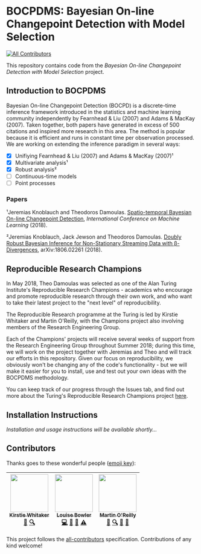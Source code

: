# BOCPDMS: Bayesian On-line Changepoint Detection with Model Selection
[![All Contributors](https://img.shields.io/badge/all_contributors-3-orange.svg?style=flat-square)](#contributors)

This repository contains code from the _Bayesian On-line Changepoint Detection with Model Selection_ project.

## Introduction to BOCPDMS

Bayesian On-line Changepoint Detection (BOCPD) is a discrete-time inference framework introduced in the statistics and machine learning community independently by Fearnhead & Liu (2007) and Adams & MacKay (2007). Taken together, both papers have generated in excess of 500 citations and inspired more research in this area. The method is popular because it is efficient and runs in constant time per observation processed. We are working on extending the inference paradigm in several ways:

- [x] Unifiying Fearnhead & Liu (2007) and Adams & MacKay (2007)¹
- [x] Multivariate analysis¹
- [x] Robust analysis²
- [ ] Continuous-time models
- [ ] Point processes

### Papers

¹Jeremias Knoblauch and Theodoros Damoulas. [Spatio-temporal Bayesian On-line Changepoint Detection](https://arxiv.org/abs/1805.05383), _International Conference on Machine Learning_ (2018).

²Jeremias Knoblauch, Jack Jewson and Theodoros Damoulas. [Doubly Robust Bayesian Inference for Non-Stationary Streaming Data with β-Divergences](https://arxiv.org/abs/1806.02261), arXiv:1806.02261 (2018).

## Reproducible Research Champions

In May 2018, Theo Damoulas was selected as one of the Alan Turing Institute's Reproducible Research Champions - academics who encourage and promote reproducible research through their own work, and who want to take their latest project to the "next level" of reproducibility.

The Reproducible Research programme at the Turing is led by Kirstie Whitaker and Martin O'Reilly, with the Champions project also involving members of the Research Engineering Group.

Each of the Champions' projects will receive several weeks of support from the Research Engineering Group throughout Summer 2018; during this time, we will work on the project together with Jeremias and Theo and will track our efforts in this repository. Given our focus on reproducibility, we obviously won't be changing any of the code's functionality - but we will make it easier for you to install, use and test out your own ideas with the BOCPDMS methodology.

You can keep track of our progress through the Issues tab, and find out more about the Turing's Reproducible Research Champions project [here](https://github.com/alan-turing-institute/ReproducibleResearchResources).

## Installation Instructions

_Installation and usage instructions will be available shortly..._

## Contributors

Thanks goes to these wonderful people ([emoji key](https://github.com/kentcdodds/all-contributors#emoji-key)):

<!-- ALL-CONTRIBUTORS-LIST:START - Do not remove or modify this section -->
<!-- prettier-ignore -->
| [<img src="https://avatars1.githubusercontent.com/u/3626306?v=4" width="100px;"/><br /><sub><b>Kirstie Whitaker</b></sub>](https://whitakerlab.github.io)<br />[📖](https://github.com/alan-turing-institute/bocpdms/commits?author=KirstieJane "Documentation") [🔍](#fundingFinding-KirstieJane "Funding Finding") | [<img src="https://avatars1.githubusercontent.com/u/25640708?v=4" width="100px;"/><br /><sub><b>Louise Bowler</b></sub>](https://github.com/LouiseABowler)<br />[💻](https://github.com/alan-turing-institute/bocpdms/commits?author=LouiseABowler "Code") [📖](https://github.com/alan-turing-institute/bocpdms/commits?author=LouiseABowler "Documentation") [📢](#talk-LouiseABowler "Talks") [⚠️](https://github.com/alan-turing-institute/bocpdms/commits?author=LouiseABowler "Tests") | [<img src="https://avatars3.githubusercontent.com/u/21147592?v=4" width="100px;"/><br /><sub><b>Martin O'Reilly</b></sub>](https://github.com/martintoreilly)<br />[📖](https://github.com/alan-turing-institute/bocpdms/commits?author=martintoreilly "Documentation") [🔍](#fundingFinding-martintoreilly "Funding Finding") [👀](#review-martintoreilly "Reviewed Pull Requests") [📢](#talk-martintoreilly "Talks") |
| :---: | :---: | :---: |
<!-- ALL-CONTRIBUTORS-LIST:END -->

This project follows the [all-contributors](https://github.com/kentcdodds/all-contributors) specification. Contributions of any kind welcome!